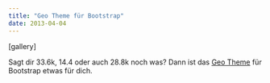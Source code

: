 ```yaml
---
title: "Geo Theme für Bootstrap"
date: 2013-04-04
---
```


\[gallery\]

Sagt dir 33.6k, 14.4 oder auch 28.8k noch was? Dann ist das [Geo Theme](http://divshot.github.com/geo-bootstrap/) für Bootstrap etwas für dich.
